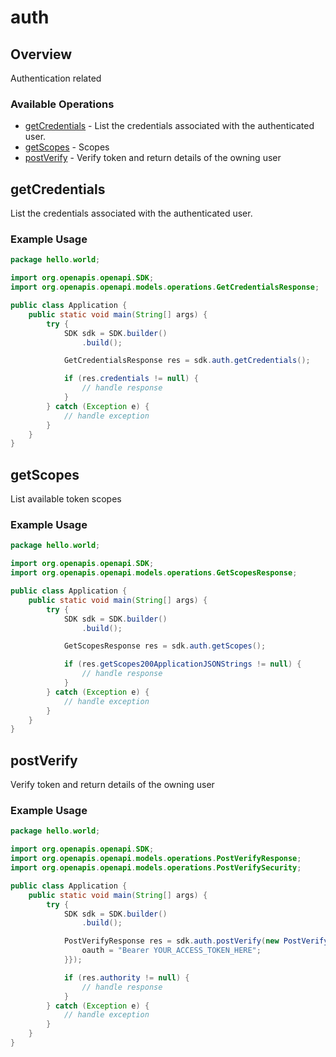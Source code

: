 # auth

## Overview

Authentication related

### Available Operations

* [getCredentials](#getcredentials) - List the credentials associated with the authenticated user.
* [getScopes](#getscopes) - Scopes
* [postVerify](#postverify) - Verify token and return details of the owning user

## getCredentials

List the credentials associated with the authenticated user.

### Example Usage

```java
package hello.world;

import org.openapis.openapi.SDK;
import org.openapis.openapi.models.operations.GetCredentialsResponse;

public class Application {
    public static void main(String[] args) {
        try {
            SDK sdk = SDK.builder()
                .build();

            GetCredentialsResponse res = sdk.auth.getCredentials();

            if (res.credentials != null) {
                // handle response
            }
        } catch (Exception e) {
            // handle exception
        }
    }
}
```

## getScopes

List available token scopes

### Example Usage

```java
package hello.world;

import org.openapis.openapi.SDK;
import org.openapis.openapi.models.operations.GetScopesResponse;

public class Application {
    public static void main(String[] args) {
        try {
            SDK sdk = SDK.builder()
                .build();

            GetScopesResponse res = sdk.auth.getScopes();

            if (res.getScopes200ApplicationJSONStrings != null) {
                // handle response
            }
        } catch (Exception e) {
            // handle exception
        }
    }
}
```

## postVerify

Verify token and return details of the owning user

### Example Usage

```java
package hello.world;

import org.openapis.openapi.SDK;
import org.openapis.openapi.models.operations.PostVerifyResponse;
import org.openapis.openapi.models.operations.PostVerifySecurity;

public class Application {
    public static void main(String[] args) {
        try {
            SDK sdk = SDK.builder()
                .build();

            PostVerifyResponse res = sdk.auth.postVerify(new PostVerifySecurity("a") {{
                oauth = "Bearer YOUR_ACCESS_TOKEN_HERE";
            }});

            if (res.authority != null) {
                // handle response
            }
        } catch (Exception e) {
            // handle exception
        }
    }
}
```
